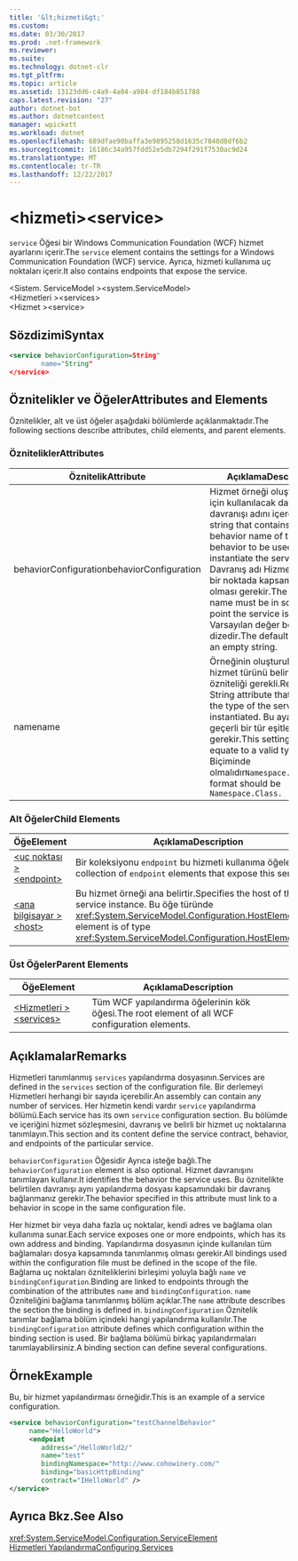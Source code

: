 ```yaml
---
title: '&lt;hizmeti&gt;'
ms.custom: 
ms.date: 03/30/2017
ms.prod: .net-framework
ms.reviewer: 
ms.suite: 
ms.technology: dotnet-clr
ms.tgt_pltfrm: 
ms.topic: article
ms.assetid: 13123dd6-c4a9-4a04-a984-df184b851788
caps.latest.revision: "27"
author: dotnet-bot
ms.author: dotnetcontent
manager: wpickett
ms.workload: dotnet
ms.openlocfilehash: 689dfae90baffa3e9895258d1635c7840d8df6b2
ms.sourcegitcommit: 16186c34a957fdd52e5db7294f291f7530ac9d24
ms.translationtype: MT
ms.contentlocale: tr-TR
ms.lasthandoff: 12/22/2017
---
```

# <a name="ltservicegt"></a><span data-ttu-id="3b804-102">&lt;hizmeti&gt;</span><span class="sxs-lookup"><span data-stu-id="3b804-102">&lt;service&gt;</span></span>
<span data-ttu-id="3b804-103">`service` Öğesi bir Windows Communication Foundation (WCF) hizmet ayarlarını içerir.</span><span class="sxs-lookup"><span data-stu-id="3b804-103">The `service` element contains the settings for a Windows Communication Foundation (WCF) service.</span></span> <span data-ttu-id="3b804-104">Ayrıca, hizmeti kullanıma uç noktaları içerir.</span><span class="sxs-lookup"><span data-stu-id="3b804-104">It also contains endpoints that expose the service.</span></span>  
  
 <span data-ttu-id="3b804-105">\<Sistem. ServiceModel ></span><span class="sxs-lookup"><span data-stu-id="3b804-105">\<system.ServiceModel></span></span>  
<span data-ttu-id="3b804-106">\<Hizmetleri ></span><span class="sxs-lookup"><span data-stu-id="3b804-106">\<services></span></span>  
<span data-ttu-id="3b804-107">\<Hizmet ></span><span class="sxs-lookup"><span data-stu-id="3b804-107">\<service></span></span>  
  
## <a name="syntax"></a><span data-ttu-id="3b804-108">Sözdizimi</span><span class="sxs-lookup"><span data-stu-id="3b804-108">Syntax</span></span>  
  
```xml  
<service behaviorConfiguration=String"  
        name="String"  
</service>  
```  
  
## <a name="attributes-and-elements"></a><span data-ttu-id="3b804-109">Öznitelikler ve Öğeler</span><span class="sxs-lookup"><span data-stu-id="3b804-109">Attributes and Elements</span></span>  
 <span data-ttu-id="3b804-110">Öznitelikler, alt ve üst öğeler aşağıdaki bölümlerde açıklanmaktadır.</span><span class="sxs-lookup"><span data-stu-id="3b804-110">The following sections describe attributes, child elements, and parent elements.</span></span>  
  
### <a name="attributes"></a><span data-ttu-id="3b804-111">Öznitelikler</span><span class="sxs-lookup"><span data-stu-id="3b804-111">Attributes</span></span>  
  
|<span data-ttu-id="3b804-112">Öznitelik</span><span class="sxs-lookup"><span data-stu-id="3b804-112">Attribute</span></span>|<span data-ttu-id="3b804-113">Açıklama</span><span class="sxs-lookup"><span data-stu-id="3b804-113">Description</span></span>|  
|---------------|-----------------|  
|<span data-ttu-id="3b804-114">behaviorConfiguration</span><span class="sxs-lookup"><span data-stu-id="3b804-114">behaviorConfiguration</span></span>|<span data-ttu-id="3b804-115">Hizmet örneği oluşturmak için kullanılacak davranış davranışı adını içeren dize.</span><span class="sxs-lookup"><span data-stu-id="3b804-115">A string that contains the behavior name of the behavior to be used to instantiate the service.</span></span> <span data-ttu-id="3b804-116">Davranış adı Hizmet tanımlı bir noktada kapsamında olması gerekir.</span><span class="sxs-lookup"><span data-stu-id="3b804-116">The behavior name must be in scope at the point the service is defined.</span></span> <span data-ttu-id="3b804-117">Varsayılan değer boş bir dizedir.</span><span class="sxs-lookup"><span data-stu-id="3b804-117">The default value is an empty string.</span></span>|  
|<span data-ttu-id="3b804-118">name</span><span class="sxs-lookup"><span data-stu-id="3b804-118">name</span></span>|<span data-ttu-id="3b804-119">Örneğinin oluşturulması için hizmet türünü belirten dize özniteliği gerekli.</span><span class="sxs-lookup"><span data-stu-id="3b804-119">Required String attribute that specifies the type of the service to be instantiated.</span></span> <span data-ttu-id="3b804-120">Bu ayar için geçerli bir tür eşitlemek gerekir.</span><span class="sxs-lookup"><span data-stu-id="3b804-120">This setting must equate to a valid type.</span></span> <span data-ttu-id="3b804-121">Biçiminde olmalıdır`Namespace.Class.`</span><span class="sxs-lookup"><span data-stu-id="3b804-121">The format should be `Namespace.Class.`</span></span>|  
  
### <a name="child-elements"></a><span data-ttu-id="3b804-122">Alt Öğeler</span><span class="sxs-lookup"><span data-stu-id="3b804-122">Child Elements</span></span>  
  
|<span data-ttu-id="3b804-123">Öğe</span><span class="sxs-lookup"><span data-stu-id="3b804-123">Element</span></span>|<span data-ttu-id="3b804-124">Açıklama</span><span class="sxs-lookup"><span data-stu-id="3b804-124">Description</span></span>|  
|-------------|-----------------|  
|[<span data-ttu-id="3b804-125">\<uç noktası ></span><span class="sxs-lookup"><span data-stu-id="3b804-125">\<endpoint></span></span>](../../../../../docs/framework/configure-apps/file-schema/wcf/endpoint-element.md)|<span data-ttu-id="3b804-126">Bir koleksiyonu `endpoint` bu hizmeti kullanıma öğeleri.</span><span class="sxs-lookup"><span data-stu-id="3b804-126">A collection of `endpoint` elements that expose this service.</span></span>|  
|[<span data-ttu-id="3b804-127">\<ana bilgisayar ></span><span class="sxs-lookup"><span data-stu-id="3b804-127">\<host></span></span>](../../../../../docs/framework/configure-apps/file-schema/wcf/host.md)|<span data-ttu-id="3b804-128">Bu hizmet örneği ana belirtir.</span><span class="sxs-lookup"><span data-stu-id="3b804-128">Specifies the host of this service instance.</span></span> <span data-ttu-id="3b804-129">Bu öğe türünde <xref:System.ServiceModel.Configuration.HostElement>.</span><span class="sxs-lookup"><span data-stu-id="3b804-129">This element is of type <xref:System.ServiceModel.Configuration.HostElement>.</span></span>|  
  
### <a name="parent-elements"></a><span data-ttu-id="3b804-130">Üst Öğeler</span><span class="sxs-lookup"><span data-stu-id="3b804-130">Parent Elements</span></span>  
  
|<span data-ttu-id="3b804-131">Öğe</span><span class="sxs-lookup"><span data-stu-id="3b804-131">Element</span></span>|<span data-ttu-id="3b804-132">Açıklama</span><span class="sxs-lookup"><span data-stu-id="3b804-132">Description</span></span>|  
|-------------|-----------------|  
|[<span data-ttu-id="3b804-133">\<Hizmetleri ></span><span class="sxs-lookup"><span data-stu-id="3b804-133">\<services></span></span>](../../../../../docs/framework/configure-apps/file-schema/wcf/services.md)|<span data-ttu-id="3b804-134">Tüm WCF yapılandırma öğelerinin kök öğesi.</span><span class="sxs-lookup"><span data-stu-id="3b804-134">The root element of all WCF configuration elements.</span></span>|  
  
## <a name="remarks"></a><span data-ttu-id="3b804-135">Açıklamalar</span><span class="sxs-lookup"><span data-stu-id="3b804-135">Remarks</span></span>  
 <span data-ttu-id="3b804-136">Hizmetleri tanımlanmış `services` yapılandırma dosyasının.</span><span class="sxs-lookup"><span data-stu-id="3b804-136">Services are defined in the `services` section of the configuration file.</span></span> <span data-ttu-id="3b804-137">Bir derlemeyi Hizmetleri herhangi bir sayıda içerebilir.</span><span class="sxs-lookup"><span data-stu-id="3b804-137">An assembly can contain any number of services.</span></span> <span data-ttu-id="3b804-138">Her hizmetin kendi vardır `service` yapılandırma bölümü.</span><span class="sxs-lookup"><span data-stu-id="3b804-138">Each service has its own `service` configuration section.</span></span> <span data-ttu-id="3b804-139">Bu bölümde ve içeriğini hizmet sözleşmesini, davranış ve belirli bir hizmet uç noktalarına tanımlayın.</span><span class="sxs-lookup"><span data-stu-id="3b804-139">This section and its content define the service contract, behavior, and endpoints of the particular service.</span></span>  
  
 <span data-ttu-id="3b804-140">`behaviorConfiguration` Öğesidir Ayrıca isteğe bağlı.</span><span class="sxs-lookup"><span data-stu-id="3b804-140">The `behaviorConfiguration` element is also optional.</span></span> <span data-ttu-id="3b804-141">Hizmet davranışını tanımlayan kullanır.</span><span class="sxs-lookup"><span data-stu-id="3b804-141">It identifies the behavior the service uses.</span></span> <span data-ttu-id="3b804-142">Bu öznitelikte belirtilen davranışı aynı yapılandırma dosyası kapsamındaki bir davranış bağlanmanız gerekir.</span><span class="sxs-lookup"><span data-stu-id="3b804-142">The behavior specified in this attribute must link to a behavior in scope in the same configuration file.</span></span>  
  
 <span data-ttu-id="3b804-143">Her hizmet bir veya daha fazla uç noktalar, kendi adres ve bağlama olan kullanıma sunar.</span><span class="sxs-lookup"><span data-stu-id="3b804-143">Each service exposes one or more endpoints, which has its own address and binding.</span></span> <span data-ttu-id="3b804-144">Yapılandırma dosyasının içinde kullanılan tüm bağlamaları dosya kapsamında tanımlanmış olması gerekir.</span><span class="sxs-lookup"><span data-stu-id="3b804-144">All bindings used within the configuration file must be defined in the scope of the file.</span></span> <span data-ttu-id="3b804-145">Bağlama uç noktaları özniteliklerini birleşimi yoluyla bağlı `name` ve `bindingConfiguration`.</span><span class="sxs-lookup"><span data-stu-id="3b804-145">Binding are linked to endpoints through the combination of the attributes `name` and `bindingConfiguration`.</span></span> <span data-ttu-id="3b804-146">`name` Özniteliğini bağlama tanımlanmış bölüm açıklar.</span><span class="sxs-lookup"><span data-stu-id="3b804-146">The `name` attribute describes the section the binding is defined in.</span></span> <span data-ttu-id="3b804-147">`bindingConfiguration` Öznitelik tanımlar bağlama bölüm içindeki hangi yapılandırma kullanılır.</span><span class="sxs-lookup"><span data-stu-id="3b804-147">The `bindingConfiguration` attribute defines which configuration within the binding section is used.</span></span> <span data-ttu-id="3b804-148">Bir bağlama bölümü birkaç yapılandırmaları tanımlayabilirsiniz.</span><span class="sxs-lookup"><span data-stu-id="3b804-148">A binding section can define several configurations.</span></span>  
  
## <a name="example"></a><span data-ttu-id="3b804-149">Örnek</span><span class="sxs-lookup"><span data-stu-id="3b804-149">Example</span></span>  
 <span data-ttu-id="3b804-150">Bu, bir hizmet yapılandırması örneğidir.</span><span class="sxs-lookup"><span data-stu-id="3b804-150">This is an example of a service configuration.</span></span>  
  
```xml  
<service behaviorConfiguration="testChannelBehavior"   
     name="HelloWorld">  
     <endpoint   
        address="/HelloWorld2/"  
        name="test"  
        bindingNamespace="http://www.cohowinery.com/"  
        binding="basicHttpBinding"  
        contract="IHelloWorld" />  
</service>  
```  
  
## <a name="see-also"></a><span data-ttu-id="3b804-151">Ayrıca Bkz.</span><span class="sxs-lookup"><span data-stu-id="3b804-151">See Also</span></span>  
 <xref:System.ServiceModel.Configuration.ServiceElement>  
 [<span data-ttu-id="3b804-152">Hizmetleri Yapılandırma</span><span class="sxs-lookup"><span data-stu-id="3b804-152">Configuring Services</span></span>](../../../../../docs/framework/wcf/configuring-services.md)
